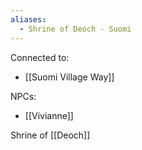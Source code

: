 ```yaml
---
aliases:
  - Shrine of Deoch - Suomi
---
```

Connected to:
- [[Suomi Village Way]]

NPCs:
- [[Vivianne]]

Shrine of [[Deoch]]